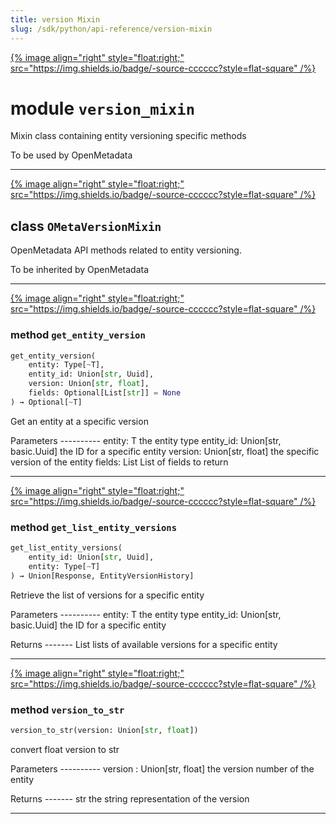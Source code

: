 ```yaml
---
title: version Mixin
slug: /sdk/python/api-reference/version-mixin
---
```




[{% image align="right" style="float:right;" src="https://img.shields.io/badge/-source-cccccc?style=flat-square" /%}](https://github.com/open-metadata/OpenMetadata/tree/main/ingestion/src/metadata/ingestion/ometa/mixins/version_mixin.py#L0")

# module `version_mixin`
Mixin class containing entity versioning specific methods 

To be used by OpenMetadata 



---

[{% image align="right" style="float:right;" src="https://img.shields.io/badge/-source-cccccc?style=flat-square" /%}](https://github.com/open-metadata/OpenMetadata/tree/main/ingestion/src/metadata/ingestion/ometa/mixins/version_mixin.py#L32")

## class `OMetaVersionMixin`
OpenMetadata API methods related to entity versioning. 

To be inherited by OpenMetadata 




---

[{% image align="right" style="float:right;" src="https://img.shields.io/badge/-source-cccccc?style=flat-square" /%}](https://github.com/open-metadata/OpenMetadata/tree/main/ingestion/src/metadata/ingestion/ometa/mixins/version_mixin.py#L60")

### method `get_entity_version`

```python
get_entity_version(
    entity: Type[~T],
    entity_id: Union[str, Uuid],
    version: Union[str, float],
    fields: Optional[List[str]] = None
) → Optional[~T]
```

Get an entity at a specific version 

Parameters 
---------- entity: T  the entity type entity_id: Union[str, basic.Uuid]  the ID for a specific entity version: Union[str, float]  the specific version of the entity fields: List  List of fields to return 

---

[{% image align="right" style="float:right;" src="https://img.shields.io/badge/-source-cccccc?style=flat-square" /%}](https://github.com/open-metadata/OpenMetadata/tree/main/ingestion/src/metadata/ingestion/ometa/mixins/version_mixin.py#L88")

### method `get_list_entity_versions`

```python
get_list_entity_versions(
    entity_id: Union[str, Uuid],
    entity: Type[~T]
) → Union[Response, EntityVersionHistory]
```

Retrieve the list of versions for a specific entity 

Parameters 
---------- entity: T  the entity type entity_id: Union[str, basic.Uuid]  the ID for a specific entity 

Returns 
------- List  lists of available versions for a specific entity 

---

[{% image align="right" style="float:right;" src="https://img.shields.io/badge/-source-cccccc?style=flat-square" /%}](https://github.com/open-metadata/OpenMetadata/tree/main/ingestion/src/metadata/ingestion/ometa/mixins/version_mixin.py#L41")

### method `version_to_str`

```python
version_to_str(version: Union[str, float])
```

convert float version to str 

Parameters 
---------- version : Union[str, float]  the version number of the entity 

Returns 
------- str  the string representation of the version 




---


